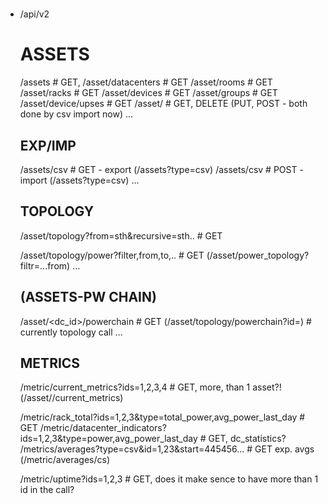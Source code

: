 #

* /api/v2

    # ASSETS
	/assets						# GET,
	/asset/datacenters			 	# GET
	/asset/rooms				 	# GET
	/asset/racks				 	# GET
	/asset/devices				 	# GET
	/asset/groups				 	# GET
	/asset/device/upses			 	# GET
	/asset/<asset-id>			 	# GET, DELETE (PUT, POST - both done by csv import now)
	...

    ## EXP/IMP
	/assets/csv					# GET - export
	(/assets?type=csv)
	/assets/csv				 	# POST - import
	(/assets?type=csv)
	...

    ## TOPOLOGY
	/asset/topology?from=sth&recursive=sth..	# GET

	/asset/topology/power?filter,from,to,..  	# GET
	(/asset/power_topology?filtr=...from)
	...

    ## (ASSETS-PW CHAIN)
	/asset/<dc_id>/powerchain			# GET
	(/asset/topology/powerchain?id=)		# currently topology call
	...

    ## METRICS
	/metric/current_metrics?ids=1,2,3,4		# GET, more, than 1 asset?!
	(/asset/<asset-id>/current_metrics)

	/metric/rack_total?ids=1,2,3&type=total_power,avg_power_last_day          # GET
	/metric/datacenter_indicators?ids=1,2,3&type=power,avg_power_last_day     # GET, dc_statistics?
	/metrics/averages?type=csv&id=1,23&start=445456...			  # GET exp. avgs
	(/metric/averages/cs)


	/metric/uptime?ids=1,2,3			# GET, does it make sence to have more than 1 id in the call?
